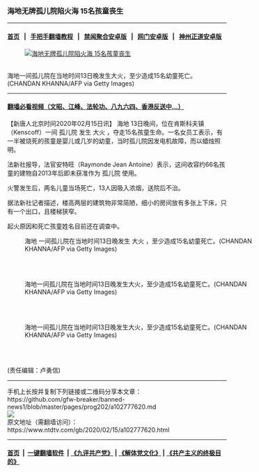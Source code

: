 ### 海地无牌孤儿院陷火海 15名孩童丧生
------------------------

#### [首页](https://github.com/gfw-breaker/banned-news1/blob/master/README.md) &nbsp;&nbsp;|&nbsp;&nbsp; [手把手翻墙教程](https://github.com/gfw-breaker/guides/wiki) &nbsp;&nbsp;|&nbsp;&nbsp; [禁闻聚合安卓版](https://github.com/gfw-breaker/bn-android) &nbsp;&nbsp;|&nbsp;&nbsp; [网门安卓版](https://github.com/oGate2/oGate) &nbsp;&nbsp;|&nbsp;&nbsp; [神州正道安卓版](https://github.com/SzzdOgate/update) 



<div><div class="featured_image">
 <a href="https://i.ntdtv.com/assets/uploads/2020/02/GettyImages-1200814569.jpg" target="_blank">
  <figure>
   <img alt="海地无牌孤儿院陷火海 15名孩童丧生" src="https://i.ntdtv.com/assets/uploads/2020/02/GettyImages-1200814569-800x450.jpg"/>
  </figure><br/>
 </a>
 <span class="caption">
  海地一间孤儿院在当地时间13日晚发生大火，至少造成15名幼童死亡。(CHANDAN KHANNA/AFP via Getty Images)
 </span>
</div>
</div><hr/>

#### [翻墙必看视频（文昭、江峰、法轮功、八九六四、香港反送中...）](https://github.com/gfw-breaker/banned-news1/blob/master/pages/link3.md)

<div><div class="post_content" itemprop="articleBody">
 <p>
  【新唐人北京时间2020年02月15日讯】
  <ok href="https://www.ntdtv.com/gb/海地.htm">
   海地
  </ok>
  13日晚间，位在肯斯科夫镇（Kenscoff）一间
  <ok href="https://www.ntdtv.com/gb/孤儿院.htm">
   孤儿院
  </ok>
  发生
  <ok href="https://www.ntdtv.com/gb/大火.htm">
   大火
  </ok>
  ，夺走15名孩童生命。一名女员工表示，有一半被烧死的孩童是婴儿或几岁的幼童，当时孤儿院因发电机故障，而以蜡烛照明。
 </p>
 <p>
  法新社报导，法官安特旺（Raymonde Jean Antoine）表示，这间收容约66名孩童的建物自2013年后即未获准作为
  <ok href="https://www.ntdtv.com/gb/孤儿院.htm">
   孤儿院
  </ok>
  使用。
 </p>
 <p>
  火警发生后，两名儿童当场死亡，13人因吸入浓烟，送院后不治。
 </p>
 <p>
  据法新社记者描述，楼高两层的建筑物非常简陋，细小的房间放有多张上下床，只有一个出口，且楼梯狭窄。
 </p>
 <p>
  起火原因和死亡孩童姓名目前还在调查中。
 </p>
 <figure class="wp-caption alignnone" id="attachment_102777639" style="width: 600px">
  <img alt="" class="size-medium wp-image-102777639" src="https://i.ntdtv.com/assets/uploads/2020/02/GettyImages-1200814663-600x400.jpg">
   <br/><figcaption class="wp-caption-text">
    <ok href="https://www.ntdtv.com/gb/海地.htm">
     海地
    </ok>
    一间孤儿院在当地时间13日晚发生
    <ok href="https://www.ntdtv.com/gb/大火.htm">
     大火
    </ok>
    ，至少造成15名幼童死亡。(CHANDAN KHANNA/AFP via Getty Images)
   </figcaption><br/>
  </img>
 </figure><br/>
 <figure class="wp-caption alignnone" id="attachment_102777638" style="width: 600px">
  <img alt="" class="size-medium wp-image-102777638" src="https://i.ntdtv.com/assets/uploads/2020/02/GettyImages-1200814599-600x400.jpg">
   <br/><figcaption class="wp-caption-text">
    海地一间孤儿院在当地时间13日晚发生大火，至少造成15名幼童死亡。(CHANDAN KHANNA/AFP via Getty Images)
   </figcaption><br/>
  </img>
 </figure><br/>
 <figure class="wp-caption alignnone" id="attachment_102777636" style="width: 600px">
  <img alt="" class="size-medium wp-image-102777636" src="https://i.ntdtv.com/assets/uploads/2020/02/GettyImages-1200814538-600x400.jpg"/>
  <br/><figcaption class="wp-caption-text">
   海地一间孤儿院在当地时间13日晚发生大火，至少造成15名幼童死亡。(CHANDAN KHANNA/AFP via Getty Images)
  </figcaption><br/>
 </figure><br/>
 <p>
  (责任编辑：卢勇信)
 </p>
 <div class="single_ad">
 </div>
</div>
</div>
<hr/>
手机上长按并复制下列链接或二维码分享本文章：<br/>
https://github.com/gfw-breaker/banned-news1/blob/master/pages/prog202/a102777620.md <br/>
<a href='https://github.com/gfw-breaker/banned-news1/blob/master/pages/prog202/a102777620.md'><img src='https://github.com/gfw-breaker/banned-news1/blob/master/pages/prog202/a102777620.md.png'/></a> <br/>
原文地址（需翻墙访问）：https://www.ntdtv.com/gb/2020/02/15/a102777620.html


------------------------
#### [首页](https://github.com/gfw-breaker/banned-news1/blob/master/README.md) &nbsp;|&nbsp; [一键翻墙软件](https://github.com/gfw-breaker/nogfw/blob/master/README.md) &nbsp;| [《九评共产党》](https://github.com/gfw-breaker/9ping.md/blob/master/README.md#九评之一评共产党是什么) | [《解体党文化》](https://github.com/gfw-breaker/jtdwh.md/blob/master/README.md) | [《共产主义的终极目的》](https://github.com/gfw-breaker/gczydzjmd.md/blob/master/README.md)


<img src='http://gfw-breaker.win/banned-news/pages/prog202/a102777620.md' width='0px' height='0px'/>